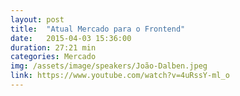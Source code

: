 ```yaml
---
layout: post
title:  "Atual Mercado para o Frontend"
date:   2015-04-03 15:36:00
duration: 27:21 min
categories: Mercado
img: /assets/image/speakers/João-Dalben.jpeg
link: https://www.youtube.com/watch?v=4uRssY-ml_o
---
```

